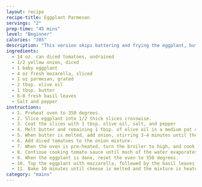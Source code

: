 ```yaml
---
layout: recipe
recipe-title: Eggplant Parmesan
servings: "2"
prep-time: "45 mins"
level: "Beginner"
calories: "385"
description: "This version skips battering and frying the eggplant, but doesn't sacrifice much in the way of flavor."
ingredients:
  - 14 oz. can diced tomatoes, undrained
  - 1/2 yellow onion, diced
  - 1 baby eggplant
  - 4 oz fresh mozarella, sliced
  - 1 oz parmesan, grated
  - 2 tbsp. olive oil
  - 1 tbsp. butter
  - 6-8 fresh basil leaves
  - Salt and pepper
instructions:
  - 1. Preheat oven to 350 degrees.
  - 2. Slice eggplant into 1/2 thick slices crosswise.
  - 3. Coat the slices with 1 tbsp. olive oil, salt, and pepper
  - 4. Melt butter and remaining 1 tbsp. of olive oil in a medium pot over medium-high heat.
  - 5. When butter is melted, add onion, stirring 3-4 minutes until they begin to sweat and soften.
  - 6. Add diced tomatoes to the onion mixture. 
  - 7. When the oven is pre-heated, turn the broiler to high, and cook eggplant 6 inches from heat source for 4 minutes per side.
  - 8. Continue cooking tomato sauce until much of the water evaporates and the sauce thickens - about 10 minutes.
  - 9. When the eggplant is done, reset the oven to 350 degrees.
  - 10. Top the eggplant with mozzarella, followed by the basil leaves, followed by the tomato sauce.
  - 11. Bake 10 minutes until cheese is melted and the mixture is heated through.
category: "mains"
---
```


